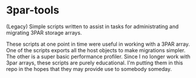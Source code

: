 3par-tools
==========

(Legacy) Simple scripts written to assist in tasks for administrating and migrating 3PAR storage arrays.

These scripts at one point in time were useful in working with a 3PAR array. One of the scripts exports all
the host objects to make migrations simpler. The other is a super basic performance profiler. Since I no longer
work with 3par arrays, these scripts are purely educational. I'm putting them in this repo in the hopes that they
may provide use to somebody someday.

